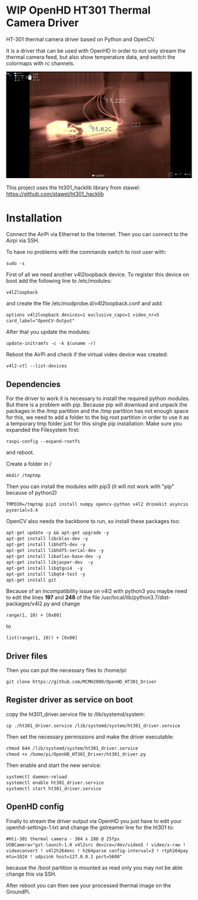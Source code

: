 # WIP OpenHD HT301 Thermal Camera Driver
HT-301 thermal camera driver based on Python and OpenCV.

It is a driver that can be used with OpenHD in order to not only stream the thermal camera feed,
but also show temperature data, and switch the colormaps with rc channels.

![OpenHD Stream](pictures/example.png)

This project uses the ht301_hacklib library from stawel: https://github.com/stawel/ht301_hacklib

# Installation
Connect the AirPi via Ethernet to the Internet. Then you can connect to the Airpi via SSH.

To have no problems with the commands switch to root user with:
```
sudo -s
```
First of all we need another v4l2loopback device.
To register this device on boot add the following line to /etc/modules:
```
v4l2loopback
```

and create the file /etc/modprobe.d/v4l2loopback.conf and add:
```
options v4l2loopback devices=1 exclusive_caps=1 video_nr=5 card_label="OpenCV-Output"
```

After that you update the modules:
```
update-initramfs -c -k $(uname -r)
```

Reboot the AirPi and check if the virtual video device was created:
```
v4l2-ctl --list-devices
```

## Dependencies
For the driver to work it is necessary to install the required python modules.
But there is a problem with pip. Because pip will download and unpack the packages in the /tmp partition and the /tmp partition has not enough space for this,
we need to add a folder to the big root partition in order to use it as a temporary tmp folder just for this single pip installation:
Make sure you expanded the Filesystem first:
```
raspi-config --expand-rootfs
```
and reboot.

Create a folder in /
```
mkdir /tmptmp
```
Then you can install the modules with pip3 (it will not work with "pip" because of python2)
```
TMPDIR=/tmptmp pip3 install numpy opencv-python v4l2 dronekit asyncio pyserial=3.4
```
OpenCV also needs the backbone to run, so install these packages too:
```
apt-get update -y && apt-get upgrade -y
apt-get install libcblas-dev -y
apt-get install libhdf5-dev -y
apt-get install libhdf5-serial-dev -y
apt-get install libatlas-base-dev -y
apt-get install libjasper-dev  -y
apt-get install libqtgui4  -y
apt-get install libqt4-test -y
apt-get install git
```
Because of an incompatibility issue on v4l2 with python3 you maybe need
to edit the lines **197** and **248** of the file /usr/local/lib/python3.7/dist-packages/v4l2.py
and change
```
range(1, 10) + [0x80]
```
to
```
list(range(1, 10)) + [0x80]
```

## Driver files
Then you can put the necessary files to /home/pi:
```
git clone https://github.com/MCMH2000/OpenHD_HT301_Driver
```

## Register driver as service on boot
copy the ht301_driver.service file to /lib/systemd/system:
```
cp ./ht301_driver.service /lib/systemd/system/ht301_driver.service
```
Then set the necessary permissions and make the driver executable:
```
chmod 644 /lib/systemd/system/ht301_driver.service
chmod +x /home/pi/OpenHD_HT301_Driver/ht301_driver.py
```
Then enable and start the new service:
```
systemctl daemon-reload
systemctl enable ht301_driver.service
systemctl start ht301_driver.service
```

## OpenHD config
Finally to stream the driver output via OpenHD you just have to edit your openhd-settings-1.txt
and change the gstreamer line for the ht301 to:
```
#Hti-301 thermal camera - 384 x 288 @ 25fps
USBCamera="gst-launch-1.0 v4l2src device=/dev/video5 ! video/x-raw ! videoconvert ! v4l2h264enc ! h264parse config-interval=3 ! rtph264pay mtu=1024 ! udpsink host=127.0.0.1 port=5600"
```
because the /boot partition is mounted as read only you may not be able change this via SSH.

After reboot you can then see your processed thermal image on the GroundPi.
